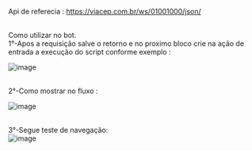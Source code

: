 Api de referecia : https://viacep.com.br/ws/01001000/json/

<br>Como utilizar no bot.<br>
1°-Apos a requisição salve o retorno e no proximo bloco crie na ação de entrada a execução do script conforme exemplo :

![image](https://user-images.githubusercontent.com/18338341/150619257-6c94ec1e-29b1-4491-91a4-1f911e1e35e0.png)

<br>2°-Como mostrar no fluxo :<br>

![image](https://user-images.githubusercontent.com/18338341/150619269-6cf309d4-8207-4095-934e-314b59693565.png)


<br>3°-Segue teste de navegação:<br>
![image](https://user-images.githubusercontent.com/18338341/150619278-1fd02b28-c7c2-4f58-afb7-1835932966ca.png)
